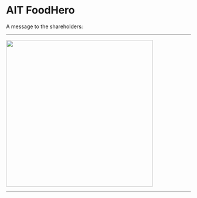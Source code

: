 # AIT FoodHero

A message to the shareholders:

---

<img src="https://media.giphy.com/media/t2eBr71ACeDC0/giphy.gif" width="400"/> 

---




